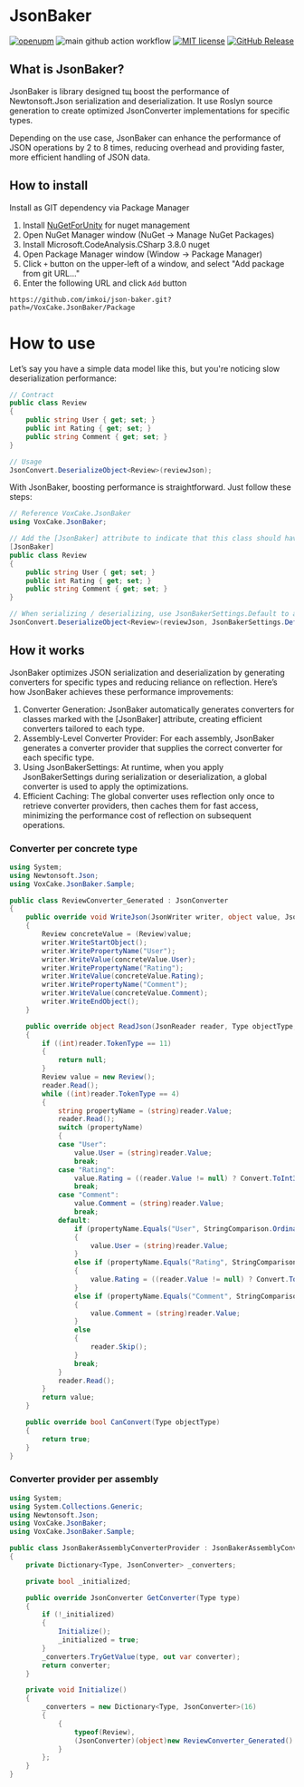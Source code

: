 # JsonBaker
[![openupm](https://img.shields.io/npm/v/com.github-glitchenzo.nugetforunity?label=openupm&registry_uri=https://package.openupm.com)](https://openupm.com/packages/com.github-glitchenzo.nugetforunity/) ![main github action workflow](https://github.com/GlitchEnzo/NuGetForUnity/actions/workflows/main.yml/badge.svg) [![MIT license](https://img.shields.io/badge/license-MIT-blue.svg)](LICENSE) [![GitHub Release](https://img.shields.io/github/v/release/GlitchEnzo/NuGetForUnity.svg)](https://github.com/GlitchEnzo/NuGetForUnity/releases/latest)

## What is JsonBaker?
JsonBaker is library designed tщ boost the performance of Newtonsoft.Json serialization and deserialization. It use Roslyn source generation to create optimized JsonConverter implementations for specific types.

Depending on the use case, JsonBaker can enhance the performance of JSON operations by 2 to 8 times, reducing overhead and providing faster, more efficient handling of JSON data.

## How to install
Install as GIT dependency via Package Manager

1. Install [NuGetForUnity](https://github.com/GlitchEnzo/NuGetForUnity) for nuget management
2. Open NuGet Manager window (NuGet → Manage NuGet Packages)
3. Install Microsoft.CodeAnalysis.CSharp 3.8.0 nuget
4. Open Package Manager window (Window → Package Manager)
5. Click `+` button on the upper-left of a window, and select "Add package from git URL..."
6. Enter the following URL and click `Add` button

```
https://github.com/imkoi/json-baker.git?path=/VoxCake.JsonBaker/Package
```

# How to use
Let’s say you have a simple data model like this, but you're noticing slow deserialization performance:
```csharp
// Contract
public class Review
{
    public string User { get; set; }
    public int Rating { get; set; }
    public string Comment { get; set; }
}

// Usage
JsonConvert.DeserializeObject<Review>(reviewJson);
```

With JsonBaker, boosting performance is straightforward. Just follow these steps:
```csharp
// Reference VoxCake.JsonBaker
using VoxCake.JsonBaker;

// Add the [JsonBaker] attribute to indicate that this class should have an optimized JSON converter generated.
[JsonBaker]
public class Review
{
    public string User { get; set; }
    public int Rating { get; set; }
    public string Comment { get; set; }
}

// When serializing / deserializing, use JsonBakerSettings.Default to apply the generated converter.
JsonConvert.DeserializeObject<Review>(reviewJson, JsonBakerSettings.Default);
```

## How it works
JsonBaker optimizes JSON serialization and deserialization by generating converters for specific types and reducing reliance on reflection. Here’s how JsonBaker achieves these performance improvements:

1. Converter Generation: JsonBaker automatically generates converters for classes marked with the [JsonBaker] attribute, creating efficient converters tailored to each type.
2. Assembly-Level Converter Provider: For each assembly, JsonBaker generates a converter provider that supplies the correct converter for each specific type.
3. Using JsonBakerSettings: At runtime, when you apply JsonBakerSettings during serialization or deserialization, a global converter is used to apply the optimizations.
4. Efficient Caching: The global converter uses reflection only once to retrieve converter providers, then caches them for fast access, minimizing the performance cost of reflection on subsequent operations.

### Converter per concrete type
```csharp
using System;
using Newtonsoft.Json;
using VoxCake.JsonBaker.Sample;

public class ReviewConverter_Generated : JsonConverter
{
	public override void WriteJson(JsonWriter writer, object value, JsonSerializer serializer)
	{
		Review concreteValue = (Review)value;
		writer.WriteStartObject();
		writer.WritePropertyName("User");
		writer.WriteValue(concreteValue.User);
		writer.WritePropertyName("Rating");
		writer.WriteValue(concreteValue.Rating);
		writer.WritePropertyName("Comment");
		writer.WriteValue(concreteValue.Comment);
		writer.WriteEndObject();
	}

	public override object ReadJson(JsonReader reader, Type objectType, object existingValue, JsonSerializer serializer)
	{
		if ((int)reader.TokenType == 11)
		{
			return null;
		}
		Review value = new Review();
		reader.Read();
		while ((int)reader.TokenType == 4)
		{
			string propertyName = (string)reader.Value;
			reader.Read();
			switch (propertyName)
			{
			case "User":
				value.User = (string)reader.Value;
				break;
			case "Rating":
				value.Rating = ((reader.Value != null) ? Convert.ToInt32(reader.Value) : 0);
				break;
			case "Comment":
				value.Comment = (string)reader.Value;
				break;
			default:
				if (propertyName.Equals("User", StringComparison.OrdinalIgnoreCase))
				{
					value.User = (string)reader.Value;
				}
				else if (propertyName.Equals("Rating", StringComparison.OrdinalIgnoreCase))
				{
					value.Rating = ((reader.Value != null) ? Convert.ToInt32(reader.Value) : 0);
				}
				else if (propertyName.Equals("Comment", StringComparison.OrdinalIgnoreCase))
				{
					value.Comment = (string)reader.Value;
				}
				else
				{
					reader.Skip();
				}
				break;
			}
			reader.Read();
		}
		return value;
	}

	public override bool CanConvert(Type objectType)
	{
		return true;
	}
}
```

### Converter provider per assembly
```csharp
using System;
using System.Collections.Generic;
using Newtonsoft.Json;
using VoxCake.JsonBaker;
using VoxCake.JsonBaker.Sample;

public class JsonBakerAssemblyConverterProvider : JsonBakerAssemblyConverterProviderBase
{
	private Dictionary<Type, JsonConverter> _converters;

	private bool _initialized;

	public override JsonConverter GetConverter(Type type)
	{
		if (!_initialized)
		{
			Initialize();
			_initialized = true;
		}
		_converters.TryGetValue(type, out var converter);
		return converter;
	}

	private void Initialize()
	{
		_converters = new Dictionary<Type, JsonConverter>(16)
		{
			{
				typeof(Review),
				(JsonConverter)(object)new ReviewConverter_Generated()
			}
		};
	}
}
```